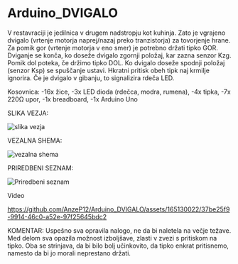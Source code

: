 # Arduino_DVIGALO
 V restavraciji je jedilnica v drugem nadstropju kot kuhinja. Zato je vgrajeno dvigalo (vrtenje motorja naprej/nazaj preko tranzistorja) za tovorjenje hrane. Za pomik gor (vrtenje motorja v eno smer) je potrebno držati tipko GOR. Dviganje se konča, ko doseže dvigalo zgornji položaj, kar zazna senzor Kzg. Pomik dol poteka, če držimo tipko DOL. Ko dvigalo doseže spodnji položaj (senzor Ksp)  se spuščanje ustavi. Hkratni pritisk obeh tipk naj krmilje ignorira. Če je dvigalo v gibanju, to signalizira rdeča LED. 

 Kosovnica:
 -16x žice,
 -3x LED dioda (rdečca, modra, rumena),
 -4x tipka,
 -7x  220Ω upor,
 -1x breadboard,
 -1x Arduino Uno

 
SLIKA VEZJA:


![slika vezja](https://github.com/AnzeP12/Arduino_DVIGALO/assets/165130022/09081833-6fa0-4c56-acbd-0760e5384afb)


VEZALNA SHEMA:


![vezalna shema](https://github.com/AnzeP12/Arduino_DVIGALO/assets/165130022/64809e14-bcb3-4986-8d52-8799a20b5aab)



PRIREDBENI SEZNAM:


![Priredbeni seznam](https://github.com/AnzeP12/Arduino_DVIGALO/assets/165130022/4f41ca05-dd83-42e7-901e-d33eb4962d45)



Video


https://github.com/AnzeP12/Arduino_DVIGALO/assets/165130022/37be25f9-9914-46c0-a52e-97f25645bdc2




KOMENTAR:
Uspešno sva opravila nalogo, ne da bi naletela na večje težave. Med delom sva opazila možnost izboljšave, zlasti v zvezi s pritiskom na tipko. Oba se strinjava, da bi bilo bolj učinkovito, da tipko enkrat pritisnemo, namesto da bi jo morali neprestano držati.






